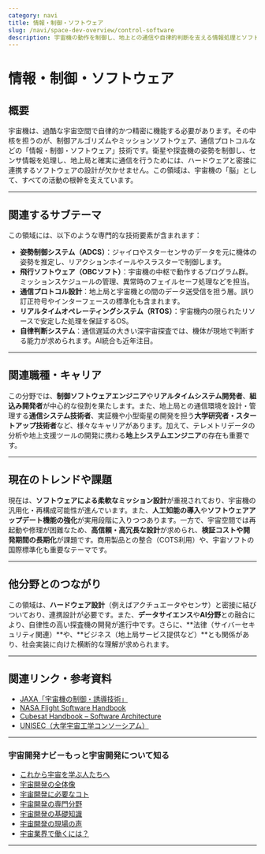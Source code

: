 ```yaml
---
category: navi
title: 情報・制御・ソフトウェア
slug: /navi/space-dev-overview/control-software
description: 宇宙機の動作を制御し、地上との通信や自律的判断を支える情報処理とソフトウェア技術の世界。
---
```


# 情報・制御・ソフトウェア

## 概要

宇宙機は、過酷な宇宙空間で自律的かつ精密に機能する必要があります。その中核を担うのが、制御アルゴリズムやミッションソフトウェア、通信プロトコルなどの「情報・制御・ソフトウェア」技術です。衛星や探査機の姿勢を制御し、センサ情報を処理し、地上局と確実に通信を行うためには、ハードウェアと密接に連携するソフトウェアの設計が欠かせません。この領域は、宇宙機の「脳」として、すべての活動の根幹を支えています。

---

## 関連するサブテーマ

この領域には、以下のような専門的な技術要素が含まれます：

- **姿勢制御システム（ADCS）**：ジャイロやスターセンサのデータを元に機体の姿勢を推定し、リアクションホイールやスラスターで制御します。
- **飛行ソフトウェア（OBCソフト）**：宇宙機の中枢で動作するプログラム群。ミッションスケジュールの管理、異常時のフェイルセーフ処理などを担当。
- **通信プロトコル設計**：地上局と宇宙機との間のデータ送受信を担う層。誤り訂正符号やインターフェースの標準化も含まれます。
- **リアルタイムオペレーティングシステム（RTOS）**：宇宙機内の限られたリソースで安定した処理を保証するOS。
- **自律判断システム**：通信遅延の大きい深宇宙探査では、機体が現地で判断する能力が求められます。AI統合も近年注目。

---

## 関連職種・キャリア

この分野では、**制御ソフトウェアエンジニア**や**リアルタイムシステム開発者**、**組込み開発者**が中心的な役割を果たします。また、地上局との通信環境を設計・管理する**通信システム技術者**、実証機や小型衛星の開発を担う**大学研究者・スタートアップ技術者**など、様々なキャリアがあります。加えて、テレメトリデータの分析や地上支援ツールの開発に携わる**地上システムエンジニア**の存在も重要です。

---

## 現在のトレンドや課題

現在は、**ソフトウェアによる柔軟なミッション設計**が重視されており、宇宙機の汎用化・再構成可能性が進んでいます。また、**人工知能の導入**や**ソフトウェアアップデート機能の強化**が実用段階に入りつつあります。一方で、宇宙空間では再起動や修理が困難なため、**高信頼・高冗長な設計**が求められ、**検証コストや開発期間の長期化**が課題です。商用製品との整合（COTS利用）や、宇宙ソフトの国際標準化も重要なテーマです。

---

## 他分野とのつながり

この領域は、**ハードウェア設計**（例えばアクチュエータやセンサ）と密接に結びついており、連携設計が必要です。また、**データサイエンス**や**AI分野**との融合により、自律性の高い探査機の開発が進行中です。さらに、**法律（サイバーセキュリティ関連）**や、**ビジネス（地上局サービス提供など）**とも関係があり、社会実装に向けた横断的な理解が求められます。

---

## 関連リンク・参考資料

- [JAXA「宇宙機の制御・誘導技術」](https://www.jaxa.jp/projects/tech/guidance_control/)
- [NASA Flight Software Handbook](https://flightsoftware.jhuapl.edu/)
- [Cubesat Handbook – Software Architecture](https://www.cubesat.org/)
- [UNISEC（大学宇宙工学コンソーシアム）](https://www.unisec.jp/)

---

### 宇宙開発ナビーもっと宇宙開発について知る
- [これから宇宙を学ぶ人たちへ](/docs/navi/intro-to-space-dev)
- [宇宙開発の全体像](/docs/navi/space-dev-overview)
- [宇宙開発に必要なコト](/docs/navi/what-is-needed)
- [宇宙開発の専門分野](/docs/navi/region-of-expertise)
- [宇宙開発の基礎知識](/docs/navi/basic-knowledge)
- [宇宙開発の現場の声](/docs/navi/voice-of-frontline)
- [宇宙業界で働くには？](/docs/navi/how-to-work)

---